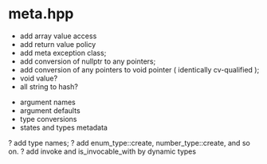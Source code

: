 # meta.hpp

- add array value access
- add return value policy
- add meta exception class;
- add conversion of nullptr to any pointers;
- add conversion of any pointers to void pointer ( identically cv-qualified );
- void value?
- all string to hash?

* argument names
* argument defaults
* type conversions
* states and types metadata

? add type names;
? add enum_type::create, number_type::create, and so on.
? add invoke and is_invocable_with by dynamic types

